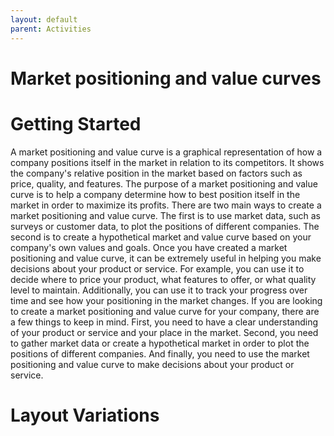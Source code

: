 ```yaml
---
layout: default
parent: Activities
---
```


# Market positioning and value curves

# Getting Started

A market positioning and value curve is a graphical representation of how a company positions itself in the market in relation to its competitors. It shows the company's relative position in the market based on factors such as price, quality, and features. The purpose of a market positioning and value curve is to help a company determine how to best position itself in the market in order to maximize its profits. There are two main ways to create a market positioning and value curve. The first is to use market data, such as surveys or customer data, to plot the positions of different companies. The second is to create a hypothetical market and value curve based on your company's own values and goals. Once you have created a market positioning and value curve, it can be extremely useful in helping you make decisions about your product or service. For example, you can use it to decide where to price your product, what features to offer, or what quality level to maintain. Additionally, you can use it to track your progress over time and see how your positioning in the market changes. If you are looking to create a market positioning and value curve for your company, there are a few things to keep in mind. First, you need to have a clear understanding of your product or service and your place in the market. Second, you need to gather market data or create a hypothetical market in order to plot the positions of different companies. And finally, you need to use the market positioning and value curve to make decisions about your product or service.

# Layout Variations
